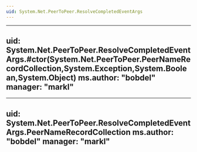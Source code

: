 ```yaml
---
uid: System.Net.PeerToPeer.ResolveCompletedEventArgs
---
```


---
uid: System.Net.PeerToPeer.ResolveCompletedEventArgs.#ctor(System.Net.PeerToPeer.PeerNameRecordCollection,System.Exception,System.Boolean,System.Object)
ms.author: "bobdel"
manager: "markl"
---

---
uid: System.Net.PeerToPeer.ResolveCompletedEventArgs.PeerNameRecordCollection
ms.author: "bobdel"
manager: "markl"
---
